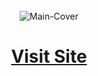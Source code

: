 <div align="center">
  <br />
 <img src="https://github.com/user-attachments/assets/3e79ab31-b687-4778-85c6-c39e4b921604" alt="Main-Cover" border="0">
  <br />


# <a href="https://arpit73881.github.io/Frontend-Practice-Projects/01-Frontend-Roadmap/Index.html" target="_blank">Visit Site</a>

</div>

